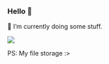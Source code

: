 ### Hello 👋
🌱 I’m currently doing some stuff.

<img src="https://github-readme-stats.vercel.app/api?username=jerson2000&theme=codeSTACKr&show_icons=true&hide=prs,issues,contribs"/>

PS: My file storage :>
<!--
**Jerson2000/jerson2000** is a ✨ _special_ ✨ repository because its `README.md` (this file) appears on your GitHub profile.

Here are some ideas to get you started:

- 🔭 I’m currently working on ...
- 🌱 I’m currently learning ...
- 👯 I’m looking to collaborate on ...
- 🤔 I’m looking for help with ...
- 💬 Ask me about ...
- 📫 How to reach me: ...
- 😄 Pronouns: ...
- ⚡ Fun fact: ...
-->
